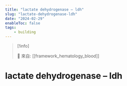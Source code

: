 ```yaml
---
title: "lactate dehydrogenase – ldh"
slug: "lactate-dehydrogenase-ldh"
date: "2024-02-29"
enableToc: false
tags:
    - building
---
```


> [!info]
>
> 🌱 來自: [[framework_hematology_blood]]

# lactate dehydrogenase – ldh


